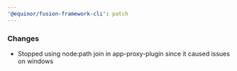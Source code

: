 ```yaml
---
'@equinor/fusion-framework-cli': patch
---
```


### Changes

- Stopped using node:path join in app-proxy-plugin since it caused issues on windows
